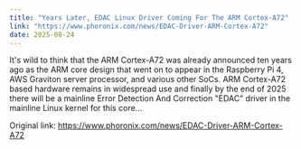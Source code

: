 ```yaml
---
title: "Years Later, EDAC Linux Driver Coming For The ARM Cortex-A72"
link: "https://www.phoronix.com/news/EDAC-Driver-ARM-Cortex-A72"
date: 2025-08-24
---
```


It's wild to think that the ARM Cortex-A72 was already announced ten years ago as the ARM core design that went on to appear in the Raspberry Pi 4, AWS Graviton server processor, and various other SoCs. ARM Cortex-A72 based hardware remains in widespread use and finally by the end of 2025 there will be a mainline Error Detection And Correction "EDAC" driver in the mainline Linux kernel for this core...

Original link: https://www.phoronix.com/news/EDAC-Driver-ARM-Cortex-A72